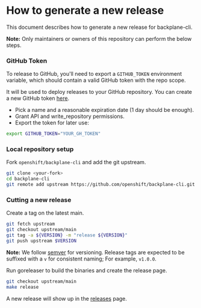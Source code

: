# How to generate a new release

This document describes how to generate a new release for backplane-cli.

**Note:** Only maintainers or owners of this repository can perform the below steps.

### GitHub Token

To release to GitHub, you'll need to export a `GITHUB_TOKEN` environment variable, which should contain a valid GitHub token with the repo scope.

It will be used to deploy releases to your GitHub repository. You can create a new GitHub token [here](https://github.com/settings/tokens/new).

- Pick a name and a reasonable expiration date (1 day should be enough).
- Grant API and write_repository permissions.
- Export the token for later use:

```bash
export GITHUB_TOKEN="YOUR_GH_TOKEN"
```

### Local repository setup

Fork `openshift/backplane-cli` and add the git upstream.

```bash
git clone <your-fork>
cd backplane-cli
git remote add upstream https://github.com/openshift/backplane-cli.git
```

### Cutting a new release

Create a tag on the latest main.

```bash
git fetch upstream
git checkout upstream/main
git tag -a ${VERSION} -m "release ${VERSION}"
git push upstream $VERSION
```

**Note:** We follow [semver](https://semver.org/) for versioning. Release tags are expected to be suffixed with a `v` for consistent naming; For example, `v1.0.0`.

Run goreleaser to build the binaries and create the release page.

```bash
git checkout upstream/main
make release
```

A new release will show up in the [releases](https://github.com/openshift/backplane-cli/releases) page.
